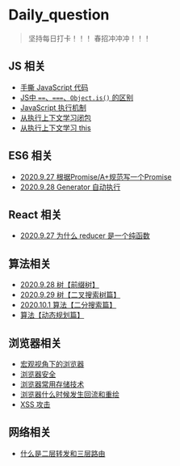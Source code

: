 # Daily_question
> 坚持每日打卡！！！
> 春招冲冲冲！！！

## JS 相关
* [手撕 JavaScript 代码](https://github.com/SampsonKY/Daily_question/issues/6)
* [JS中 `==`、`===`、`Object.is()` 的区别](https://github.com/SampsonKY/Daily_question/issues/13)
* [JavaScript 执行机制](https://github.com/SampsonKY/Daily_question/issues/16)
* [从执行上下文学习闭包](https://github.com/SampsonKY/Daily_question/issues/17)
* [从执行上下文学习 this](https://github.com/SampsonKY/Daily_question/issues/18)

## ES6 相关
* [2020.9.27 根据Promise/A+规范写一个Promise](https://github.com/SampsonKY/Daily_question/issues/1)
* [2020.9.28 Generator 自动执行](https://github.com/SampsonKY/Daily_question/issues/3)

## React 相关
* [2020.9.27 为什么 reducer 是一个纯函数](https://github.com/SampsonKY/Daily_question/issues/2)

## 算法相关
* [2020.9.28 树【前缀树】](https://github.com/SampsonKY/Daily_question/issues/3)
* [2020.9.29 树【二叉搜索树篇】](https://github.com/SampsonKY/Daily_question/issues/5)
* [2020.10.1 算法【二分搜索篇】](https://github.com/SampsonKY/Daily_question/issues/7)
* [算法【动态规划篇】](https://github.com/SampsonKY/Daily_question/issues/8)

## 浏览器相关
* [宏观视角下的浏览器](https://github.com/SampsonKY/Daily_question/issues/15)
* [浏览器安全](https://github.com/SampsonKY/Daily_question/issues/14)
* [浏览器常用存储技术](https://github.com/SampsonKY/Daily_question/issues/11)
* [浏览器什么时候发生回流和重绘](https://github.com/SampsonKY/Daily_question/issues/12)
* [XSS 攻击](https://github.com/SampsonKY/Daily_question/issues/9)


## 网络相关
* [什么是二层转发和三层路由](https://github.com/SampsonKY/Daily_question/issues/10)

